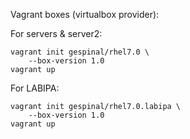 Vagrant boxes (virtualbox provider):

For servers & server2:

	vagrant init gespinal/rhel7.0 \
		--box-version 1.0
	vagrant up

For LABIPA:

	vagrant init gespinal/rhel7.0.labipa \
		--box-version 1.0
	vagrant up
